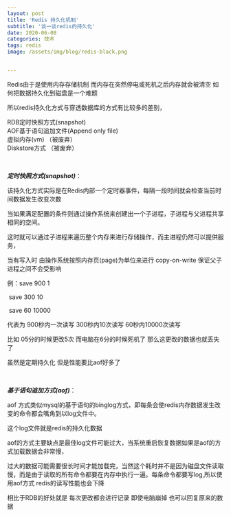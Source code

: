 ```yaml
---
layout: post
title: 'Redis 持久化机制'
subtitle: '谈一谈redis的持久化'
date: 2020-06-08
categories: 技术
tags: redis 
image: /assets/img/blog/redis-black.png


---
```


Redis由于是使用内存存储机制 而内存在突然停电或死机之后内存就会被清空 如何把数据持久化到磁盘是一个难题

所以redis持久化方式与穿透数据库的方式有比较多的差别，

RDB定时快照方式(snapshot)<br/>
AOF基于语句追加文件(Append only file)<br/>
虚拟内存(vm) （被废弃）<br/>
Diskstore方式 （被废弃）<br/>

<br/>

***定时快照方式(snapshot)***：

该持久化方式实际是在Redis内部一个定时器事件，每隔一段时间就会检查当前时间数据发生改变次数

当如果满足配置的条件则通过操作系统来创建出一个子进程，子进程与父进程共享相同的空间。

这时就可以通过子进程来遍历整个内存来进行存储操作，而主进程仍然可以提供服务，

当有写入时 由操作系统按照内存页(page)为单位来进行 copy-on-write 保证父子进程之间不会受影响

例：save 900 1

​		save 300 10

​		save 60 10000

代表为 900秒内一次读写 300秒内10次读写 60秒内10000次读写

比如 05分的时候更改5次  而电脑在6分的时候死机了 那么这更改的数据也就丢失了

虽然是定期持久化 但是性能要比aof好多了

<br/>

***基于语句追加方式(aof)***：

aof 方式类似mysql的基于语句的binglog方式，即每条会使redis内存数据发生改变的命令都会嘴角到以log文件中。

这个log文件就是redis的持久化数据

aof的方式主要缺点是最佳log文件可能过大，当系统重启恢复数据如果是aof的方式加载数据会非常慢，

过大的数据可能需要很长时间才能加载完，当然这个耗时并不是因为磁盘文件读取慢，而是由于读取的所有命令都要在内存中执行一遍。每条命令都要写log,所以使用aof方式 redis的读写性能也会下降

相比于RDB的好处就是 每次更改都会进行记录 即使电脑崩掉 也可以回复原来的数据





